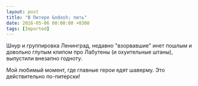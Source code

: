 ```yaml
---
layout: post
title: "В Питере &ndash; пить"
date: 2016-05-06 00:00:00 +0300
tags: [Imported]
---
```


Шнур и группировка Ленинград, недавно "взорвавшие" инет пошлым и довольно глупым клипом про Лабутены (и охуительные штаны), выпустили внезапно годноту. 

Мой любимый момент, где главные герои едят шаверму. Это действительно по-питерски!